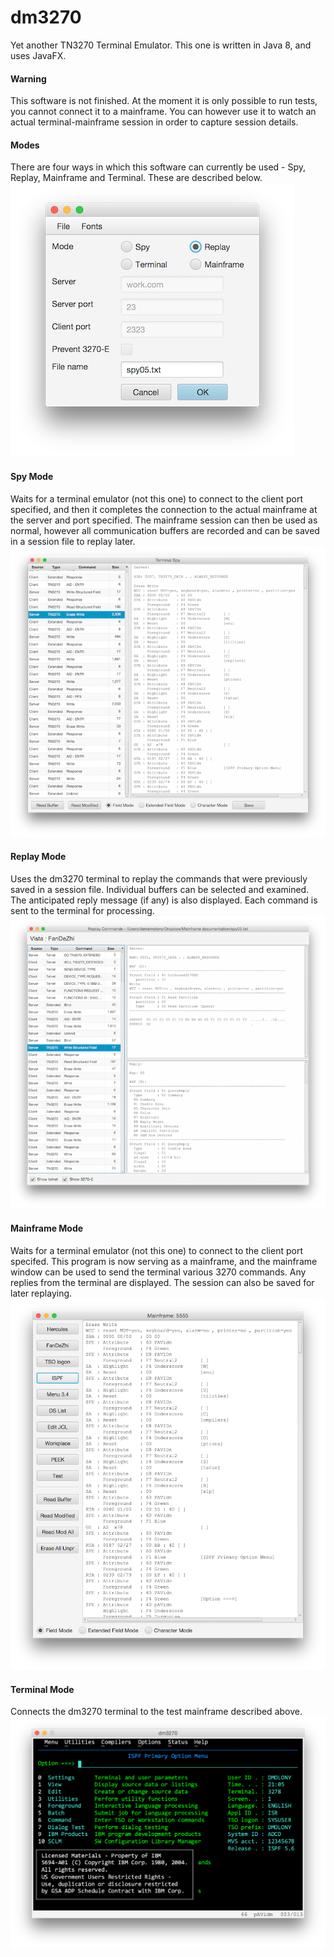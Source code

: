 # dm3270
Yet another TN3270 Terminal Emulator. This one is written in Java 8, and uses JavaFX.
#### Warning
This software is not finished. At the moment it is only possible to run tests, you cannot connect it to a mainframe. You can however use it to watch an actual terminal-mainframe session in order to capture session details.
#### Modes
There are four ways in which this software can currently be used - Spy, Replay, Mainframe and Terminal. These are described below.                
![Initial screen](main1.png?raw=true "initial screen")
#### Spy Mode
Waits for a terminal emulator (not this one) to connect to the client port specified, and then it completes the connection to the actual mainframe at the server and port specified. The mainframe session can then be used as normal, however all communication buffers are recorded and can be saved in a session file to replay later.
![Spy screen](spy.png?raw=true "spy screen")
#### Replay Mode
Uses the dm3270 terminal to replay the commands that were previously saved in a session file. Individual buffers can be selected and examined. The anticipated reply message (if any) is also displayed. Each command is sent to the terminal for processing.
![Replay screen](replay.png?raw=true "replay screen")
#### Mainframe Mode
Waits for a terminal emulator (not this one) to connect to the client port specifed. This program is now serving as a mainframe, and the mainframe window can be used to send the terminal various 3270 commands. Any replies from the terminal are displayed. The session can also be saved for later replaying.
![Mainframe screen](mainframe.png?raw=true "mainframe screen")
#### Terminal Mode
Connects the dm3270 terminal to the test mainframe described above.
![Terminal screen](console.png?raw=true "dm3270")
